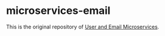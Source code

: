 # microservices-email

This is the original repository of [User and Email Microservices](https://github.com/Eriklps/user-and-email-microservices).
